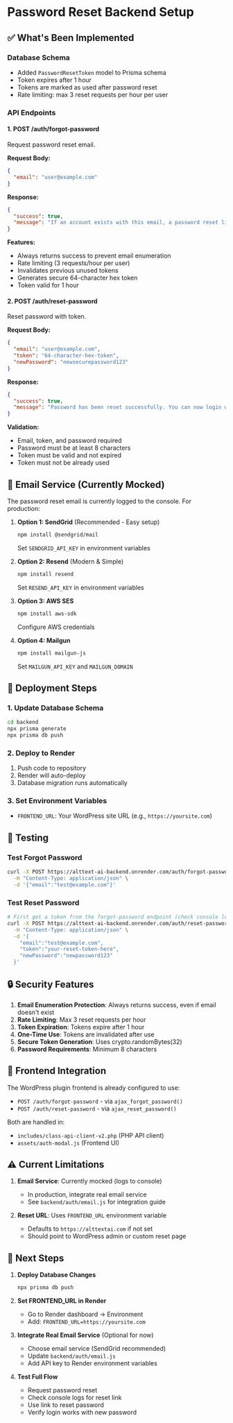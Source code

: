 # Password Reset Backend Setup

## ✅ What's Been Implemented

### Database Schema
- Added `PasswordResetToken` model to Prisma schema
- Token expires after 1 hour
- Tokens are marked as used after password reset
- Rate limiting: max 3 reset requests per hour per user

### API Endpoints

#### 1. **POST /auth/forgot-password**
Request password reset email.

**Request Body:**
```json
{
  "email": "user@example.com"
}
```

**Response:**
```json
{
  "success": true,
  "message": "If an account exists with this email, a password reset link has been sent."
}
```

**Features:**
- Always returns success to prevent email enumeration
- Rate limiting (3 requests/hour per user)
- Invalidates previous unused tokens
- Generates secure 64-character hex token
- Token valid for 1 hour

#### 2. **POST /auth/reset-password**
Reset password with token.

**Request Body:**
```json
{
  "email": "user@example.com",
  "token": "64-character-hex-token",
  "newPassword": "newsecurepassword123"
}
```

**Response:**
```json
{
  "success": true,
  "message": "Password has been reset successfully. You can now login with your new password."
}
```

**Validation:**
- Email, token, and password required
- Password must be at least 8 characters
- Token must be valid and not expired
- Token must not be already used

## 📧 Email Service (Currently Mocked)

The password reset email is currently logged to the console. For production:

1. **Option 1: SendGrid** (Recommended - Easy setup)
   ```bash
   npm install @sendgrid/mail
   ```
   Set `SENDGRID_API_KEY` in environment variables

2. **Option 2: Resend** (Modern & Simple)
   ```bash
   npm install resend
   ```
   Set `RESEND_API_KEY` in environment variables

3. **Option 3: AWS SES**
   ```bash
   npm install aws-sdk
   ```
   Configure AWS credentials

4. **Option 4: Mailgun**
   ```bash
   npm install mailgun-js
   ```
   Set `MAILGUN_API_KEY` and `MAILGUN_DOMAIN`

## 🚀 Deployment Steps

### 1. Update Database Schema
```bash
cd backend
npx prisma generate
npx prisma db push
```

### 2. Deploy to Render
1. Push code to repository
2. Render will auto-deploy
3. Database migration runs automatically

### 3. Set Environment Variables
- `FRONTEND_URL`: Your WordPress site URL (e.g., `https://yoursite.com`)

## 🧪 Testing

### Test Forgot Password
```bash
curl -X POST https://alttext-ai-backend.onrender.com/auth/forgot-password \
  -H "Content-Type: application/json" \
  -d '{"email":"test@example.com"}'
```

### Test Reset Password
```bash
# First get a token from the forgot-password endpoint (check console logs)
curl -X POST https://alttext-ai-backend.onrender.com/auth/reset-password \
  -H "Content-Type: application/json" \
  -d '{
    "email":"test@example.com",
    "token":"your-reset-token-here",
    "newPassword":"newpassword123"
  }'
```

## 🔒 Security Features

1. **Email Enumeration Protection**: Always returns success, even if email doesn't exist
2. **Rate Limiting**: Max 3 reset requests per hour
3. **Token Expiration**: Tokens expire after 1 hour
4. **One-Time Use**: Tokens are invalidated after use
5. **Secure Token Generation**: Uses crypto.randomBytes(32)
6. **Password Requirements**: Minimum 8 characters

## 📝 Frontend Integration

The WordPress plugin frontend is already configured to use:
- `POST /auth/forgot-password` - via `ajax_forgot_password()` 
- `POST /auth/reset-password` - via `ajax_reset_password()`

Both are handled in:
- `includes/class-api-client-v2.php` (PHP API client)
- `assets/auth-modal.js` (Frontend UI)

## ⚠️ Current Limitations

1. **Email Service**: Currently mocked (logs to console)
   - In production, integrate real email service
   - See `backend/auth/email.js` for integration guide

2. **Reset URL**: Uses `FRONTEND_URL` environment variable
   - Defaults to `https://alttextai.com` if not set
   - Should point to WordPress admin or custom reset page

## 🔄 Next Steps

1. **Deploy Database Changes**
   ```bash
   npx prisma db push
   ```

2. **Set FRONTEND_URL in Render**
   - Go to Render dashboard → Environment
   - Add: `FRONTEND_URL=https://yoursite.com`

3. **Integrate Real Email Service** (Optional for now)
   - Choose email service (SendGrid recommended)
   - Update `backend/auth/email.js`
   - Add API key to Render environment variables

4. **Test Full Flow**
   - Request password reset
   - Check console logs for reset link
   - Use link to reset password
   - Verify login works with new password

